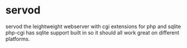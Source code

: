 # servod
servod the leightweight webserver with cgi extensions for php and sqlite
php-cgi has sqlite support built in so it should all work great on different platforms.